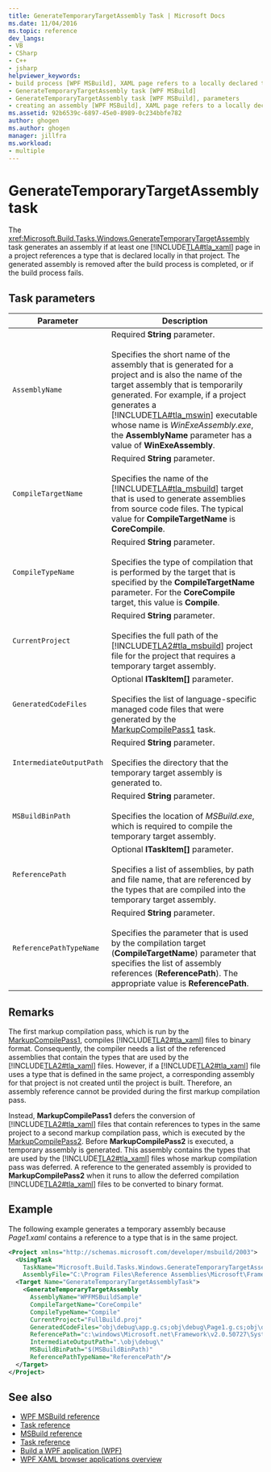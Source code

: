 ```yaml
---
title: GenerateTemporaryTargetAssembly Task | Microsoft Docs
ms.date: 11/04/2016
ms.topic: reference
dev_langs:
- VB
- CSharp
- C++
- jsharp
helpviewer_keywords:
- build process [WPF MSBuild], XAML page refers to a locally declared type
- GenerateTemporaryTargetAssembly task [WPF MSBuild]
- GenerateTemporaryTargetAssembly task [WPF MSBuild], parameters
- creating an assembly [WPF MSBuild], XAML page refers to a locally declared type
ms.assetid: 92b6539c-6897-45e0-8989-0c234bbfe782
author: ghogen
ms.author: ghogen
manager: jillfra
ms.workload:
- multiple
---
```

# GenerateTemporaryTargetAssembly task
The <xref:Microsoft.Build.Tasks.Windows.GenerateTemporaryTargetAssembly> task generates an assembly if at least one [!INCLUDE[TLA#tla_xaml](../msbuild/includes/tlasharptla_xaml_md.md)] page in a project references a type that is declared locally in that project. The generated assembly is removed after the build process is completed, or if the build process fails.

## Task parameters

| Parameter | Description |
|--------------------------| - |
| `AssemblyName` | Required **String** parameter.<br /><br /> Specifies the short name of the assembly that is generated for a project and is also the name of the target assembly that is temporarily generated. For example, if a project generates a [!INCLUDE[TLA#tla_mswin](../code-quality/includes/tlasharptla_mswin_md.md)] executable whose name is *WinExeAssembly.exe*, the **AssemblyName** parameter has a value of **WinExeAssembly**. |
| `CompileTargetName` | Required **String** parameter.<br /><br /> Specifies the name of the [!INCLUDE[TLA#tla_msbuild](../msbuild/includes/tlasharptla_msbuild_md.md)] target that is used to generate assemblies from source code files. The typical value for **CompileTargetName** is **CoreCompile**. |
| `CompileTypeName` | Required **String** parameter.<br /><br /> Specifies the type of compilation that is performed by the target that is specified by the **CompileTargetName** parameter. For the **CoreCompile** target, this value is **Compile**. |
| `CurrentProject` | Required **String** parameter.<br /><br /> Specifies the full path of the [!INCLUDE[TLA2#tla_msbuild](../msbuild/includes/tla2sharptla_msbuild_md.md)] project file for the project that requires a temporary target assembly. |
| `GeneratedCodeFiles` | Optional **ITaskItem[]** parameter.<br /><br /> Specifies the list of language-specific managed code files that were generated by the [MarkupCompilePass1](../msbuild/markupcompilepass1-task.md) task. |
| `IntermediateOutputPath` | Required **String** parameter.<br /><br /> Specifies the directory that the temporary target assembly is generated to. |
| `MSBuildBinPath` | Required **String** parameter.<br /><br /> Specifies the location of *MSBuild.exe*, which is required to compile the temporary target assembly. |
| `ReferencePath` | Optional **ITaskItem[]** parameter.<br /><br /> Specifies a list of assemblies, by path and file name, that are referenced by the types that are compiled into the temporary target assembly. |
| `ReferencePathTypeName` | Required **String** parameter.<br /><br /> Specifies the parameter that is used by the compilation target (**CompileTargetName**) parameter that specifies the list of assembly references (**ReferencePath**). The appropriate value is **ReferencePath**. |

## Remarks
The first markup compilation pass, which is run by the [MarkupCompilePass1](../msbuild/markupcompilepass1-task.md), compiles [!INCLUDE[TLA2#tla_xaml](../msbuild/includes/tla2sharptla_xaml_md.md)] files to binary format. Consequently, the compiler needs a list of the referenced assemblies that contain the types that are used by the [!INCLUDE[TLA2#tla_xaml](../msbuild/includes/tla2sharptla_xaml_md.md)] files. However, if a [!INCLUDE[TLA2#tla_xaml](../msbuild/includes/tla2sharptla_xaml_md.md)] file uses a type that is defined in the same project, a corresponding assembly for that project is not created until the project is built. Therefore, an assembly reference cannot be provided during the first markup compilation pass.

Instead, **MarkupCompilePass1** defers the conversion of [!INCLUDE[TLA2#tla_xaml](../msbuild/includes/tla2sharptla_xaml_md.md)] files that contain references to types in the same project to a second markup compilation pass, which is executed by the [MarkupCompilePass2](../msbuild/markupcompilepass2-task.md). Before **MarkupCompilePass2** is executed, a temporary assembly is generated. This assembly contains the types that are used by the [!INCLUDE[TLA2#tla_xaml](../msbuild/includes/tla2sharptla_xaml_md.md)] files whose markup compilation pass was deferred. A reference to the generated assembly is provided to **MarkupCompilePass2** when it runs to allow the deferred compilation [!INCLUDE[TLA2#tla_xaml](../msbuild/includes/tla2sharptla_xaml_md.md)] files to be converted to binary format.

## Example
The following example generates a temporary assembly because *Page1.xaml* contains a reference to a type that is in the same project.

```xml
<Project xmlns="http://schemas.microsoft.com/developer/msbuild/2003">
  <UsingTask
    TaskName="Microsoft.Build.Tasks.Windows.GenerateTemporaryTargetAssembly"
    AssemblyFile="C:\Program Files\Reference Assemblies\Microsoft\Framework\v3.0\PresentationBuildTasks.dll" />
  <Target Name="GenerateTemporaryTargetAssemblyTask">
    <GenerateTemporaryTargetAssembly
      AssemblyName="WPFMSBuildSample"
      CompileTargetName="CoreCompile"
      CompileTypeName="Compile"
      CurrentProject="FullBuild.proj"
      GeneratedCodeFiles="obj\debug\app.g.cs;obj\debug\Page1.g.cs;obj\debug\Page2.g.cs"
      ReferencePath="c:\windows\Microsoft.net\Framework\v2.0.50727\System.dll;C:\Program Files\Reference Assemblies\Microsoft\WinFx\v3.0\PresentationCore.dll;C:\Program Files\Reference Assemblies\Microsoft\WinFx\v3.0\PresentationFramework.dll;C:\Program Files\Reference Assemblies\Microsoft\WinFx\v3.0\WindowsBase.dll"
      IntermediateOutputPath=".\obj\debug\"
      MSBuildBinPath="$(MSBuildBinPath)"
      ReferencePathTypeName="ReferencePath"/>
  </Target>
</Project>
```

## See also
- [WPF MSBuild reference](../msbuild/wpf-msbuild-reference.md)
- [Task reference](../msbuild/wpf-msbuild-task-reference.md)
- [MSBuild reference](../msbuild/msbuild-reference.md)
- [Task reference](../msbuild/msbuild-task-reference.md)
- [Build a WPF application (WPF)](/dotnet/framework/wpf/app-development/building-a-wpf-application-wpf)
- [WPF XAML browser applications overview](/dotnet/framework/wpf/app-development/wpf-xaml-browser-applications-overview)
